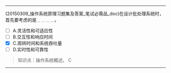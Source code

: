 ---
(20150309_操作系统原理习题集及答案_笔试必需品_doc)在设计批处理系统时，首先要考虑的是﹎﹎﹎﹎。
- [ ] A.灵活性和可适应性 
- [ ] B.交互性和响应时间 
- [x] C.周转时间和系统吞吐量 
- [ ] D.实时性和可靠性

> 知识点：操作系统概述。
> C

---